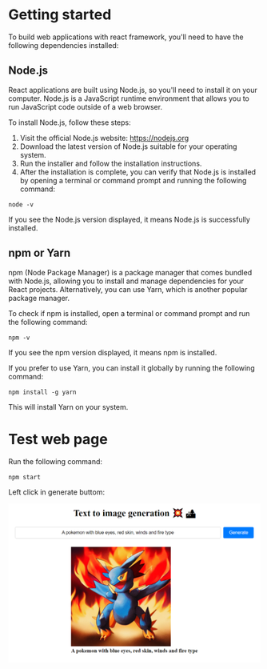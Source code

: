 # Getting started
To build web applications with react framework, you'll need to have the following dependencies installed:

## Node.js
React applications are built using Node.js, so you'll need to install it on your computer. Node.js is a JavaScript runtime environment that allows you to run JavaScript code outside of a web browser.

To install Node.js, follow these steps:

1. Visit the official Node.js website: https://nodejs.org
2. Download the latest version of Node.js suitable for your operating system.
3. Run the installer and follow the installation instructions.
4. After the installation is complete, you can verify that Node.js is installed by opening a terminal or command prompt and running the following command:

```
node -v
```

If you see the Node.js version displayed, it means Node.js is successfully installed.

## npm or Yarn
npm (Node Package Manager) is a package manager that comes bundled with Node.js, allowing you to install and manage dependencies for your React projects. Alternatively, you can use Yarn, which is another popular package manager.

To check if npm is installed, open a terminal or command prompt and run the following command:

```
npm -v
```

If you see the npm version displayed, it means npm is installed.

If you prefer to use Yarn, you can install it globally by running the following command:

```
npm install -g yarn
```

This will install Yarn on your system.

# Test web page

Run the following command:

```
npm start
```

Left click in generate buttom:

![image](public/images/web_page.PNG)



